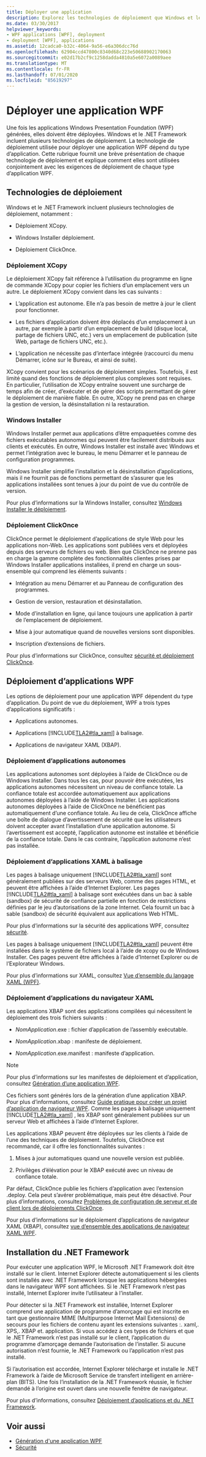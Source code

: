 ```yaml
---
title: Déployer une application
description: Explorez les technologies de déploiement que Windows et le .NET Framework utiliser pour les applications Windows Presentation Foundation (WPF).
ms.date: 03/30/2017
helpviewer_keywords:
- WPF applications [WPF], deployment
- deployment [WPF], applications
ms.assetid: 12cadca0-b32c-4064-9a56-e6a306dcc76d
ms.openlocfilehash: 62904ccd47800c8340d68c223e50688902170063
ms.sourcegitcommit: e02d17b2cf9c1258dadda4810a5e6072a0089aee
ms.translationtype: MT
ms.contentlocale: fr-FR
ms.lasthandoff: 07/01/2020
ms.locfileid: "85619297"
---
```

# <a name="deploy-a-wpf-application"></a>Déployer une application WPF

Une fois les applications Windows Presentation Foundation (WPF) générées, elles doivent être déployées. Windows et le .NET Framework incluent plusieurs technologies de déploiement. La technologie de déploiement utilisée pour déployer une application WPF dépend du type d’application. Cette rubrique fournit une brève présentation de chaque technologie de déploiement et explique comment elles sont utilisées conjointement avec les exigences de déploiement de chaque type d’application WPF.

<a name="Deployment_Technologies"></a>
## <a name="deployment-technologies"></a>Technologies de déploiement  
 Windows et le .NET Framework incluent plusieurs technologies de déploiement, notamment :  
  
- Déploiement XCopy.  
  
- Windows Installer déploiement.  
  
- Déploiement ClickOnce.  
  
<a name="XCopy_Deployment"></a>
### <a name="xcopy-deployment"></a>Déploiement XCopy  
 Le déploiement XCopy fait référence à l’utilisation du programme en ligne de commande XCopy pour copier les fichiers d’un emplacement vers un autre. Le déploiement XCopy convient dans les cas suivants :  
  
- L’application est autonome. Elle n’a pas besoin de mettre à jour le client pour fonctionner.  
  
- Les fichiers d’application doivent être déplacés d’un emplacement à un autre, par exemple à partir d’un emplacement de build (disque local, partage de fichiers UNC, etc.) vers un emplacement de publication (site Web, partage de fichiers UNC, etc.).  
  
- L’application ne nécessite pas d’interface intégrée (raccourci du menu Démarrer, icône sur le Bureau, et ainsi de suite).  
  
 XCopy convient pour les scénarios de déploiement simples. Toutefois, il est limité quand des fonctions de déploiement plus complexes sont requises. En particulier, l’utilisation de XCopy entraîne souvent une surcharge de temps afin de créer, d’exécuter et de gérer des scripts permettant de gérer le déploiement de manière fiable. En outre, XCopy ne prend pas en charge la gestion de version, la désinstallation ni la restauration.  
  
<a name="Windows_Installer"></a>
### <a name="windows-installer"></a>Windows Installer  
 Windows Installer permet aux applications d’être empaquetées comme des fichiers exécutables autonomes qui peuvent être facilement distribués aux clients et exécutés. En outre, Windows Installer est installé avec Windows et permet l’intégration avec le bureau, le menu Démarrer et le panneau de configuration programmes.  
  
 Windows Installer simplifie l’installation et la désinstallation d’applications, mais il ne fournit pas de fonctions permettant de s’assurer que les applications installées sont tenues à jour du point de vue du contrôle de version.  
  
 Pour plus d’informations sur la Windows Installer, consultez [Windows Installer le déploiement](/visualstudio/deployment/deploying-applications-services-and-components#create-an-installer-package-windows-desktop).
  
<a name="ClickOnce_Deployment"></a>
### <a name="clickonce-deployment"></a>Déploiement ClickOnce  
 ClickOnce permet le déploiement d’applications de style Web pour les applications non-Web. Les applications sont publiées vers et déployées depuis des serveurs de fichiers ou web. Bien que ClickOnce ne prenne pas en charge la gamme complète des fonctionnalités clientes prises par Windows Installer applications installées, il prend en charge un sous-ensemble qui comprend les éléments suivants :  
  
- Intégration au menu Démarrer et au Panneau de configuration des programmes.  
  
- Gestion de version, restauration et désinstallation.  
  
- Mode d’installation en ligne, qui lance toujours une application à partir de l’emplacement de déploiement.  
  
- Mise à jour automatique quand de nouvelles versions sont disponibles.  
  
- Inscription d’extensions de fichiers.  
  
 Pour plus d’informations sur ClickOnce, consultez [sécurité et déploiement ClickOnce](/visualstudio/deployment/clickonce-security-and-deployment).  
  
<a name="Deploying_WPF_Applications"></a>
## <a name="deploying-wpf-applications"></a>Déploiement d’applications WPF  
 Les options de déploiement pour une application WPF dépendent du type d’application. Du point de vue du déploiement, WPF a trois types d’applications significatifs :  
  
- Applications autonomes.  
  
- Applications [!INCLUDE[TLA2#tla_xaml](../../../../includes/tla2sharptla-xaml-md.md)] à balisage.  
  
- Applications de navigateur XAML (XBAP).  
  
<a name="Deploying_Standalone_Applications"></a>
### <a name="deploying-standalone-applications"></a>Déploiement d’applications autonomes  
 Les applications autonomes sont déployées à l’aide de ClickOnce ou de Windows Installer. Dans tous les cas, pour pouvoir être exécutées, les applications autonomes nécessitent un niveau de confiance totale. La confiance totale est accordée automatiquement aux applications autonomes déployées à l’aide de Windows Installer. Les applications autonomes déployées à l’aide de ClickOnce ne bénéficient pas automatiquement d’une confiance totale. Au lieu de cela, ClickOnce affiche une boîte de dialogue d’avertissement de sécurité que les utilisateurs doivent accepter avant l’installation d’une application autonome. Si l’avertissement est accepté, l’application autonome est installée et bénéficie de la confiance totale. Dans le cas contraire, l’application autonome n’est pas installée.  
  
<a name="Deploying_Markup_Only_XAML_Applications"></a>
### <a name="deploying-markup-only-xaml-applications"></a>Déploiement d’applications XAML à balisage  
 Les pages à balisage uniquement [!INCLUDE[TLA2#tla_xaml](../../../../includes/tla2sharptla-xaml-md.md)] sont généralement publiées sur des serveurs Web, comme des pages HTML, et peuvent être affichées à l’aide d’Internet Explorer. Les pages [!INCLUDE[TLA2#tla_xaml](../../../../includes/tla2sharptla-xaml-md.md)] à balisage sont exécutées dans un bac à sable (sandbox) de sécurité de confiance partielle en fonction de restrictions définies par le jeu d’autorisations de la zone Internet. Cela fournit un bac à sable (sandbox) de sécurité équivalent aux applications Web HTML.  
  
 Pour plus d’informations sur la sécurité des applications WPF, consultez [sécurité](../security-wpf.md).  
  
 Les pages à balisage uniquement [!INCLUDE[TLA2#tla_xaml](../../../../includes/tla2sharptla-xaml-md.md)] peuvent être installées dans le système de fichiers local à l’aide de xcopy ou de Windows Installer. Ces pages peuvent être affichées à l’aide d’Internet Explorer ou de l’Explorateur Windows.  
  
 Pour plus d’informations sur XAML, consultez [Vue d’ensemble du langage XAML (WPF)](../../../desktop-wpf/fundamentals/xaml.md).  
  
<a name="Deploying_XAML_Browser_Applications"></a>
### <a name="deploying-xaml-browser-applications"></a>Déploiement d’applications du navigateur XAML  
 Les applications XBAP sont des applications compilées qui nécessitent le déploiement des trois fichiers suivants :  
  
- *NomApplication*.exe : fichier d’application de l’assembly exécutable.  
  
- *NomApplication*.xbap : manifeste de déploiement.  
  
- *NomApplication*.exe.manifest : manifeste d’application.  
  
> [!NOTE]
> Pour plus d’informations sur les manifestes de déploiement et d’application, consultez [Génération d’une application WPF](building-a-wpf-application-wpf.md).  
  
 Ces fichiers sont générés lors de la génération d’une application XBAP. Pour plus d’informations, consultez [Guide pratique pour créer un projet d’application de navigateur WPF](https://docs.microsoft.com/previous-versions/visualstudio/visual-studio-2010/bb628663(v=vs.100)). Comme les pages à balisage uniquement [!INCLUDE[TLA2#tla_xaml](../../../../includes/tla2sharptla-xaml-md.md)] , les XBAP sont généralement publiées sur un serveur Web et affichées à l’aide d’Internet Explorer.  
  
 Les applications XBAP peuvent être déployées sur les clients à l’aide de l’une des techniques de déploiement. Toutefois, ClickOnce est recommandé, car il offre les fonctionnalités suivantes :  
  
1. Mises à jour automatiques quand une nouvelle version est publiée.  
  
2. Privilèges d’élévation pour le XBAP exécuté avec un niveau de confiance totale.  
  
 Par défaut, ClickOnce publie les fichiers d’application avec l’extension .deploy. Cela peut s’avérer problématique, mais peut être désactivé. Pour plus d’informations, consultez [Problèmes de configuration de serveur et de client lors de déploiements ClickOnce](/visualstudio/deployment/server-and-client-configuration-issues-in-clickonce-deployments).  
  
 Pour plus d’informations sur le déploiement d’applications de navigateur XAML (XBAP), consultez [vue d’ensemble des applications de navigateur XAML WPF](wpf-xaml-browser-applications-overview.md).  
  
<a name="Installing__NET_Framework_3_0"></a>
## <a name="installing-the-net-framework"></a>Installation du .NET Framework  
 Pour exécuter une application WPF, le Microsoft .NET Framework doit être installé sur le client. Internet Explorer détecte automatiquement si les clients sont installés avec .NET Framework lorsque les applications hébergées dans le navigateur WPF sont affichées. Si le .NET Framework n’est pas installé, Internet Explorer invite l’utilisateur à l’installer.  
  
 Pour détecter si la .NET Framework est installée, Internet Explorer comprend une application de programme d’amorçage qui est inscrite en tant que gestionnaire MIME (Multipurpose Internet Mail Extensions) de secours pour les fichiers de contenu ayant les extensions suivantes :. xaml,. XPS,. XBAP et. application. Si vous accédez à ces types de fichiers et que le .NET Framework n’est pas installé sur le client, l’application du programme d’amorçage demande l’autorisation de l’installer. Si aucune autorisation n’est fournie, le .NET Framework ou l’application n’est pas installé.  
  
 Si l’autorisation est accordée, Internet Explorer télécharge et installe le .NET Framework à l’aide de Microsoft Service de transfert intelligent en arrière-plan (BITS). Une fois l’installation de la .NET Framework réussie, le fichier demandé à l’origine est ouvert dans une nouvelle fenêtre de navigateur.  
  
 Pour plus d’informations, consultez [Déploiement d’applications et du .NET Framework](../../deployment/index.md).  
  
## <a name="see-also"></a>Voir aussi

- [Génération d'une application WPF](building-a-wpf-application-wpf.md)
- [Sécurité](../security-wpf.md)
